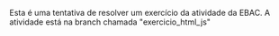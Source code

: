 Esta é uma tentativa de resolver um exercício da atividade da EBAC.
A atividade está na branch chamada "exercicio_html_js"